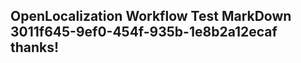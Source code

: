 <properties
ms.topic="hero-topic"
ms.test1="hero-topic"
ms.test2="test"/>

## OpenLocalization Workflow Test MarkDown 3011f645-9ef0-454f-935b-1e8b2a12ecaf thanks!
<!--HONumber=Mar16_HO3-->
